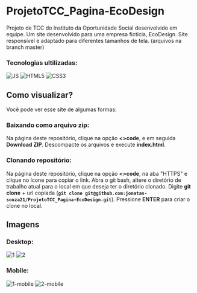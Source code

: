 # ProjetoTCC_Pagina-EcoDesign
Projeto de TCC do Instituto da Oportunidade Social desenvolvido em equipe. Um site desenvolvido para uma empresa fictícia, EcoDesign. Site responsível e adaptado para diferentes tamanhos de tela. (arquivos na branch master)

### Tecnologias ultilizadas: 
![JS](https://img.shields.io/badge/JavaScript-323330?style=for-the-badge&logo=javascript&logoColor=F7DF1E)
![HTML5](https://img.shields.io/badge/HTML5-E34F26?style=for-the-badge&logo=html5&logoColor=white)
![CSS3](https://img.shields.io/badge/CSS3-1572B6?style=for-the-badge&logo=css3&logoColor=white)

## Como visualizar?
Você pode ver esse site de algumas formas:

### Baixando como arquivo zip:
Na página deste repositório, clique na opção **<>code**, e em seguida **Download ZIP**. Descompacte os arquivos e execute **index.html**.

### Clonando repositório:
Na página deste repositório, clique na opção **<>code**, na aba "HTTPS" e clique no ícone para copiar o link. 
Abra o git bash, altere o diretório de trabalho atual para o local em que deseja ter o diretório clonado. Digite **git clone** + url copiada (**`git clone git@github.com:jonatas-souza21/ProjetoTCC_Pagina-EcoDesign.git`**).
Pressione **ENTER** para criar o clone no local.

## Imagens 
### Desktop:
![1](https://github.com/jonatas-souza21/ProjetoTCC_Pagina-EcoDesign/assets/79552618/99926027-6713-442d-84f5-a9b0dfe23a1f)
![2](https://github.com/jonatas-souza21/ProjetoTCC_Pagina-EcoDesign/assets/79552618/0776902c-8aaf-42d8-a7b1-fcda157b1c54)
### Mobile:
![1-mobile](https://github.com/jonatas-souza21/ProjetoTCC_Pagina-EcoDesign/assets/79552618/69e0503b-de63-4d0a-a897-ea3f1965301c)
![2-mobile](https://github.com/jonatas-souza21/ProjetoTCC_Pagina-EcoDesign/assets/79552618/05a326ef-16b7-4c00-b8b9-452478255380)
